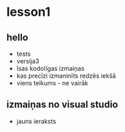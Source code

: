 # lesson1

## hello

* tests
* versija3
* īsas kodolīgas izmaiņas
* kas precīzi izmaninīts redzēs iekšā
* viens teikums - ne vairāk

## izmaiņas no visual studio
* jauns ieraksts